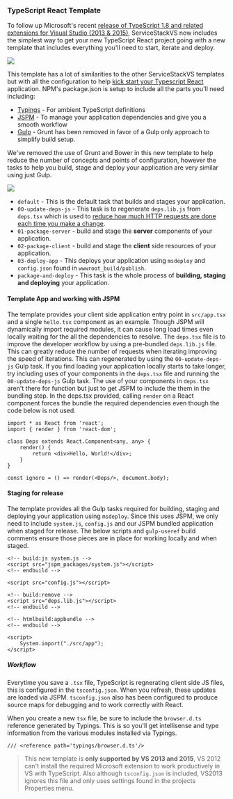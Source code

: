 ### TypeScript React Template
To follow up Microsoft's recent [release of TypeScript 1.8 and related extensions for Visual Studio (2013 & 2015)](https://github.com/Microsoft/TypeScript/releases), ServiceStackVS now includes the simplest way to get your new TypeScript React project going with a new template that includes everything you'll need to start, iterate and deploy. 

![](https://raw.githubusercontent.com/ServiceStack/Assets/master/img/release-notes/typescript-react-jspm-banner.png)

This template has a lot of similarities to the other ServiceStackVS templates but with all the configuration to help [kick start your Typescript React](https://github.com/ServiceStackApps/typescript-redux#start-typescripting) application. NPM's package.json is setup to include all the parts you'll need including:

- [Typings](https://github.com/typings/typings) - For ambient TypeScript definitions
- [JSPM](http://jspm.io/) - To manage your application dependencies and give you a smooth workflow
- [Gulp](http://gulpjs.com/) - Grunt has been removed in favor of a Gulp only approach to simplify build setup.

We've removed the use of Grunt and Bower in this new template to help reduce the number of concepts and points of configuration, however the tasks to help you build, stage and deploy your application are very similar using just Gulp.

 ![](https://github.com/ServiceStack/Assets/raw/master/img/servicestackvs/ts-template-gulp.png)

- `default` - This is the default task that builds and stages your application.
- `00-update-deps-js` - This task is to regenerate `deps.lib.js` from `deps.tsx` which is used to [reduce how much HTTP requests are done each time you make a change](https://github.com/ServiceStackApps/typescript-redux#preloading-dependencies).
- `01-package-server` - build and stage the **server** components of your application.
- `02-package-client` - build and stage the **client** side resources of your application.
- `03-deploy-app` - This deploys your application using `msdeploy` and `config.json` found in `wwwroot_build/publish`. 
- `package-and-deploy` - This task is the whole process of **building, staging and deploying** your application.

#### Template App and working with JSPM

The template provides your client side application entry point in `src/app.tsx` and a single `hello.tsx` component as an example. Though JSPM will dynamically import required modules, it can cause long load times even locally waiting for the all the dependencies to resolve. The `deps.tsx` file is to improve the developer workflow by using a pre-bundled `deps.lib.js` file. This can greatly reduce the number of requests when iterating improving the speed of iterations. This can regenerated by using the `00-update-deps-js` Gulp task. If you find loading your application locally starts to take longer, try including uses of your components in the `deps.tsx` file and running the `00-update-deps-js` Gulp task. The use of your components in `deps.tsx` aren't there for function but just to get JSPM to include the them in the bundling step. In the deps.tsx provided, calling `render` on a React component forces the bundle the required dependencies even though the code below is not used.

```
import * as React from 'react';
import { render } from 'react-dom';

class Deps extends React.Component<any, any> {
    render() {
        return <div>Hello, World!</div>;
    }
}

const ignore = () => render(<Deps/>, document.body);
```

#### Staging for release
The template provides all the Gulp tasks required for building, staging and deploying your application using `msdeploy`. Since this uses JSPM, we only need to include `system.js`, `config.js` and our JSPM bundled application when staged for release. The below scripts and `gulp-useref` build comments ensure those pieces are in place for working locally and when staged.

```
<!-- build:js system.js -->
<script src="jspm_packages/system.js"></script>
<!-- endbuild -->

<script src="config.js"></script>

<!-- build:remove -->
<script src="deps.lib.js"></script>
<!-- endbuild -->

<!-- htmlbuild:appbundle -->
<!-- endbuild -->

<script>
    System.import("./src/app");
</script>
```

##### Workflow
Everytime you save a `.tsx` file, TypeScript is regnerating client side JS files, this is configured in the `tsconfig.json`. When you refresh, these updates are loaded via JSPM. `tsconfig.json` also has been configured to produce source maps for debugging and to work correctly with React. 

When you create a new `tsx` file, be sure to include the `browser.d.ts` reference generated by Typings. This is so you'll get intellisense and type information from the various modules installed via Typings.
```
/// <reference path='typings/browser.d.ts'/>
```

> This new template is **only supported by VS 2013 and 2015**, VS 2012 can't install the required Microsoft extension to work productively in VS with TypeScript. Also although `tsconfig.json` is included, VS2013 ignores this file and only uses settings found in the projects Properties menu.
